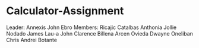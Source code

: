 # Calculator-Assignment
Leader: Annexis John Ebro
Members:
Ricajic Catalbas
Anthonia Jollie Nodado
James Lau-a
John Clarence Billena
Arcen Ovieda
Dwayne Oneliban
Chris Andrei Botante

